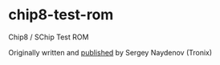 # chip8-test-rom
Chip8 / SChip Test ROM 

Originally written and [published](https://www.cyberforum.ru/post919567.html) by Sergey Naydenov (Tronix)
